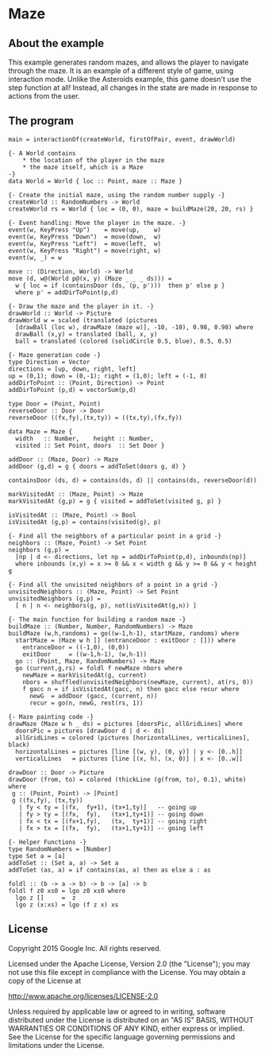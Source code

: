 Maze
====

About the example
-----------------

This example generates random mazes, and allows the player to navigate
through the maze.  It is an example of a different style of game, using
interaction mode.  Unlike the Asteroids example, this game doesn't use
the step function at all!  Instead, all changes in the state are made
in response to actions from the user.

The program
-----------

    main = interactionOf(createWorld, firstOfPair, event, drawWorld)

    {- A World contains
        * the location of the player in the maze
        * the maze itself, which is a Maze
    -}
    data World = World { loc :: Point, maze :: Maze }

    {- Create the initial maze, using the random number supply -}
    createWorld :: RandomNumbers -> World
    createWorld rs = World { loc = (0, 0), maze = buildMaze(20, 20, rs) }

    {- Event handling: Move the player in the maze. -}
    event(w, KeyPress "Up")    = move(up,    w)
    event(w, KeyPress "Down")  = move(down,  w)
    event(w, KeyPress "Left")  = move(left,  w)
    event(w, KeyPress "Right") = move(right, w)
    event(w, _) = w

    move :: (Direction, World) -> World
    move (d, w@(World p@(x, y) (Maze _ _ _ ds))) =
      w { loc = if (containsDoor (ds, (p, p')))  then p' else p }
      where p' = addDirToPoint(p,d)

    {- Draw the maze and the player in it. -}
    drawWorld :: World -> Picture
    drawWorld w = scaled (translated (pictures
      [drawBall (loc w), drawMaze (maze w)], -10, -10), 0.98, 0.98) where
      drawBall (x,y) = translated (ball, x, y)
      ball = translated (colored (solidCircle 0.5, blue), 0.5, 0.5)

    {- Maze generation code -}
    type Direction = Vector
    directions = [up, down, right, left]
    up = (0,1); down = (0,-1); right = (1,0); left = (-1, 0)
    addDirToPoint :: (Point, Direction) -> Point
    addDirToPoint (p,d) = vectorSum(p,d)

    type Door = (Point, Point)
    reverseDoor :: Door -> Door
    reverseDoor ((fx,fy),(tx,ty)) = ((tx,ty),(fx,fy))

    data Maze = Maze {
      width   :: Number,    height :: Number,
      visited :: Set Point, doors  :: Set Door }

    addDoor :: (Maze, Door) -> Maze
    addDoor (g,d) = g { doors = addToSet(doors g, d) }

    containsDoor (ds, d) = contains(ds, d) || contains(ds, reverseDoor(d))

    markVisitedAt :: (Maze, Point) -> Maze
    markVisitedAt (g,p) = g { visited = addToSet(visited g, p) }

    isVisitedAt :: (Maze, Point) -> Bool
    isVisitedAt (g,p) = contains(visited(g), p)

    {- Find all the neighbors of a particular point in a grid -}
    neighbors :: (Maze, Point) -> Set Point
    neighbors (g,p) =
      [np | d <- directions, let np = addDirToPoint(p,d), inbounds(np)]
      where inbounds (x,y) = x >= 0 && x < width g && y >= 0 && y < height g

    {- Find all the unvisited neighbors of a point in a grid -}
    unvisitedNeighbors :: (Maze, Point) -> Set Point
    unvisitedNeighbors (g,p) =
      [ n | n <- neighbors(g, p), not(isVisitedAt(g,n)) ]

    {- The main function for building a random maze -}
    buildMaze :: (Number, Number, RandomNumbers) -> Maze
    buildMaze (w,h,randoms) = go((w-1,h-1), startMaze, randoms) where
      startMaze = (Maze w h [] (entranceDoor : exitDoor : [])) where
        entranceDoor = ((-1,0), (0,0))
        exitDoor     = ((w-1,h-1), (w,h-1))
      go :: (Point, Maze, RandomNumbers) -> Maze
      go (current,g,rs) = foldl f newMaze nbors where
        newMaze = markVisitedAt(g, current)
        nbors = shuffled(unvisitedNeighbors(newMaze, current), at(rs, 0))
        f gacc n = if isVisitedAt(gacc, n) then gacc else recur where
          newG  = addDoor (gacc, (current, n))
          recur = go(n, newG, rest(rs, 1))

    {- Maze painting code -}
    drawMaze (Maze w h _ ds) = pictures [doorsPic, allGridLines] where
      doorsPic = pictures [drawDoor d | d <- ds]
      allGridLines = colored (pictures [horizontalLines, verticalLines], black)
      horizontalLines = pictures [line [(w, y), (0, y)] | y <- [0..h]]
      verticalLines   = pictures [line [(x, h), (x, 0)] | x <- [0..w]]

    drawDoor :: Door -> Picture
    drawDoor (from, to) = colored (thickLine (g(from, to), 0.1), white) where
     g :: (Point, Point) -> [Point]
     g ((fx,fy), (tx,ty))
       | fy < ty = [(fx,  fy+1), (tx+1,ty)]   -- going up
       | fy > ty = [(fx,  fy),   (tx+1,ty+1)] -- going down
       | fx < tx = [(fx+1,fy),   (tx,  ty+1)] -- going right
       | fx > tx = [(fx,  fy),   (tx+1,ty+1)] -- going left

    {- Helper Functions -}
    type RandomNumbers = [Number]
    type Set a = [a]
    addToSet :: (Set a, a) -> Set a
    addToSet (as, a) = if contains(as, a) then as else a : as

    foldl :: (b -> a -> b) -> b -> [a] -> b
    foldl f z0 xs0 = lgo z0 xs0 where
      lgo z []     =  z
      lgo z (x:xs) = lgo (f z x) xs

License
-------

Copyright 2015 Google Inc. All rights reserved.

Licensed under the Apache License, Version 2.0 (the "License");
you may not use this file except in compliance with the License.
You may obtain a copy of the License at

  http://www.apache.org/licenses/LICENSE-2.0

Unless required by applicable law or agreed to in writing, software
distributed under the License is distributed on an "AS IS" BASIS,
WITHOUT WARRANTIES OR CONDITIONS OF ANY KIND, either express or implied.
See the License for the specific language governing permissions and
limitations under the License.
